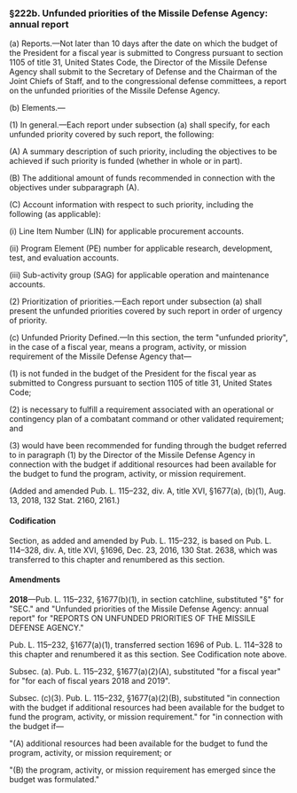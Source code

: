 ### §222b. Unfunded priorities of the Missile Defense Agency: annual report ###

(a) Reports.—Not later than 10 days after the date on which the budget of the President for a fiscal year is submitted to Congress pursuant to section 1105 of title 31, United States Code, the Director of the Missile Defense Agency shall submit to the Secretary of Defense and the Chairman of the Joint Chiefs of Staff, and to the congressional defense committees, a report on the unfunded priorities of the Missile Defense Agency.

(b) Elements.—

(1) In general.—Each report under subsection (a) shall specify, for each unfunded priority covered by such report, the following:

(A) A summary description of such priority, including the objectives to be achieved if such priority is funded (whether in whole or in part).

(B) The additional amount of funds recommended in connection with the objectives under subparagraph (A).

(C) Account information with respect to such priority, including the following (as applicable):

(i) Line Item Number (LIN) for applicable procurement accounts.

(ii) Program Element (PE) number for applicable research, development, test, and evaluation accounts.

(iii) Sub-activity group (SAG) for applicable operation and maintenance accounts.

(2) Prioritization of priorities.—Each report under subsection (a) shall present the unfunded priorities covered by such report in order of urgency of priority.

(c) Unfunded Priority Defined.—In this section, the term "unfunded priority", in the case of a fiscal year, means a program, activity, or mission requirement of the Missile Defense Agency that—

(1) is not funded in the budget of the President for the fiscal year as submitted to Congress pursuant to section 1105 of title 31, United States Code;

(2) is necessary to fulfill a requirement associated with an operational or contingency plan of a combatant command or other validated requirement; and

(3) would have been recommended for funding through the budget referred to in paragraph (1) by the Director of the Missile Defense Agency in connection with the budget if additional resources had been available for the budget to fund the program, activity, or mission requirement.

(Added and amended Pub. L. 115–232, div. A, title XVI, §1677(a), (b)(1), Aug. 13, 2018, 132 Stat. 2160, 2161.)

#### Codification ####

Section, as added and amended by Pub. L. 115–232, is based on Pub. L. 114–328, div. A, title XVI, §1696, Dec. 23, 2016, 130 Stat. 2638, which was transferred to this chapter and renumbered as this section.

#### Amendments ####

**2018**—Pub. L. 115–232, §1677(b)(1), in section catchline, substituted "§" for "SEC." and "Unfunded priorities of the Missile Defense Agency: annual report" for "REPORTS ON UNFUNDED PRIORITIES OF THE MISSILE DEFENSE AGENCY."

Pub. L. 115–232, §1677(a)(1), transferred section 1696 of Pub. L. 114–328 to this chapter and renumbered it as this section. See Codification note above.

Subsec. (a). Pub. L. 115–232, §1677(a)(2)(A), substituted "for a fiscal year" for "for each of fiscal years 2018 and 2019".

Subsec. (c)(3). Pub. L. 115–232, §1677(a)(2)(B), substituted "in connection with the budget if additional resources had been available for the budget to fund the program, activity, or mission requirement." for "in connection with the budget if—

"(A) additional resources had been available for the budget to fund the program, activity, or mission requirement; or

"(B) the program, activity, or mission requirement has emerged since the budget was formulated."